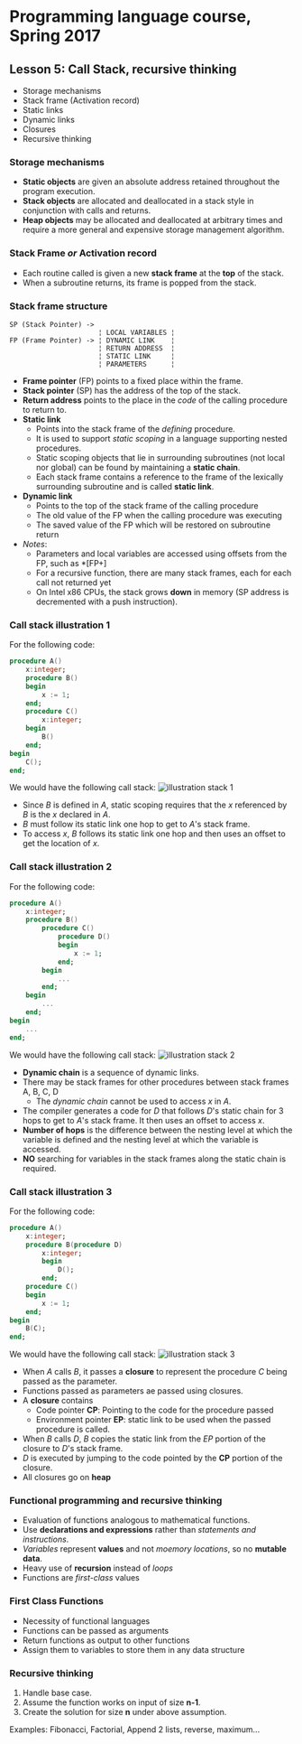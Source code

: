 # Programming language course, Spring 2017

## Lesson 5: Call Stack, recursive thinking

- Storage mechanisms
- Stack frame (Activation record)
- Static links
- Dynamic links
- Closures
- Recursive thinking

### Storage mechanisms
- **Static objects** are given an absolute address retained throughout the program execution.
- **Stack objects** are allocated and deallocated in a stack style in conjunction with calls and returns.
- **Heap objects** may be allocated and deallocated at arbitrary times and require a more general and expensive storage management algorithm.

### Stack Frame *or* Activation record
- Each routine called is given a new **stack frame** at the **top** of the stack.
- When a subroutine returns, its frame is popped from the stack.

### Stack frame structure
```
SP (Stack Pointer) ->
                      ¦ LOCAL VARIABLES ¦
FP (Frame Pointer) -> ¦ DYNAMIC LINK    ¦
                      ¦ RETURN ADDRESS  ¦
                      ¦ STATIC LINK     ¦
                      ¦ PARAMETERS      ¦
```
- **Frame pointer** (FP) points to a fixed place within the frame.
- **Stack pointer** (SP) has the address of the top of the stack.
- **Return address** points to the place in the *code* of the calling procedure to return to.
- **Static link**
    - Points into the stack frame of the *defining* procedure.
    - It is used to support *static scoping* in a language supporting nested procedures. 
    - Static scoping objects that lie in surrounding subroutines (not local nor global) can  be found by maintaining a **static chain**.
    - Each stack frame contains a reference to the frame of the lexically surrounding subroutine and is called **static link**.
- **Dynamic link**
    - Points to the top of the stack frame of the calling procedure
    - The old value of the FP when the calling procedure was executing
    - The saved value of the FP which will be restored on subroutine return
- *Notes*:
    - Parameters and local variables are accessed using offsets from the FP, such as *[FP+]
    - For a recursive function, there are many stack frames, each for each call not returned yet
    - On Intel x86 CPUs, the stack grows **down** in memory (SP address is decremented with a push instruction).
    
### Call stack illustration 1
For the following code:
```ada
procedure A()
    x:integer;
    procedure B()
    begin
        x := 1;
    end;
    procedure C()
        x:integer;
    begin
        B()
    end;
begin
    C();
end;
```

We would have the following call stack:
![illustration stack 1][stack_1]

- Since *B* is defined in *A*, static scoping requires that the *x* referenced by *B* is the *x* declared in *A*.
- *B* must follow its static link one hop to get to *A*'s stack frame.
- To access *x*, *B* follows its static link one hop and then uses an offset to get the location of *x*. 


### Call stack illustration 2
For the following code:
```ada
procedure A()
    x:integer;
    procedure B()
        procedure C()
            procedure D()
            begin
                x := 1;
            end;
        begin
            ...
        end;
    begin
        ...
    end;
begin
    ...
end;
```

We would have the following call stack:
![illustration stack 2][stack_2]

- **Dynamic chain** is a sequence of dynamic links.
- There may be stack frames for other procedures between stack frames A, B, C, D
    - The *dynamic chain* cannot be used to access *x* in *A*.
- The compiler generates a code for *D* that follows *D*'s static chain for 3 hops to get to *A*'s stack frame. It then uses an offset to access *x*.
- **Number of hops** is the difference between the nesting level at which the variable is defined and the nesting level at which the variable is accessed.
- **NO** searching for variables in the stack frames along the static chain is required.

### Call stack illustration 3
For the following code:
```ada
procedure A()
    x:integer;
    procedure B(procedure D)
        x:integer;
        begin
            D();
        end;
    procedure C()
    begin
        x := 1;
    end;
begin
    B(C);
end;
```

We would have the following call stack:
![illustration stack 3][stack_3]

- When *A* calls *B*, it passes a **closure** to represent the procedure *C* being passed as the parameter.
- Functions passed as parameters ae passed using closures.
- A **closure** contains
    - Code pointer **CP**: Pointing to the code for the procedure passed
    - Environment pointer **EP**: static link to be used when the passed procedure is called.
- When *B* calls *D*, *B* copies the static link from the *EP* portion of the closure to *D*'s stack frame.
- *D* is executed by jumping to the code pointed by the **CP** portion of the closure.
- All closures go on **heap**

### Functional programming and recursive thinking
- Evaluation of functions analogous to mathematical functions.
- Use **declarations and expressions** rather than *statements and instructions*.
- *Variables* represent **values** and not *moemory locations*, so no **mutable data**.
- Heavy use of **recursion** instead of *loops*
- Functions are *first-class* values

### First Class Functions
- Necessity of functional languages
- Functions can be passed as arguments
- Return functions as output to other functions
- Assign them to variables to store them in any data structure

### Recursive thinking
1. Handle base case.
2. Assume the function works on input of size **n-1**.
3. Create the solution for size **n** under above assumption.

Examples: Fibonacci, Factorial, Append 2 lists, reverse, maximum...


[stack_1]: stack_1.jpg
[stack_2]: stack_2.jpg
[stack_3]: stack_3.jpg